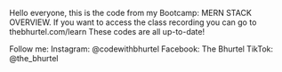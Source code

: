 Hello everyone, this is the code from my Bootcamp: MERN STACK OVERVIEW. If you want to access the class recording you can go to thebhurtel.com/learn 
These codes are all up-to-date!

Follow me:
Instagram: @codewithbhurtel
Facebook: The Bhurtel
TikTok: @the_bhurtel
